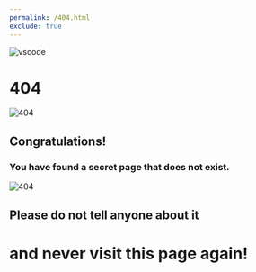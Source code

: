 ```yaml
---
permalink: /404.html
exclude: true
---
```

![vscode](https://source.unsplash.com/800x120/?vscode)
# 404
![404](https://source.unsplash.com/800x120/?error)
## Congratulations! 
### You have found a secret page that does not exist. 
![404](https://source.unsplash.com/800x120/?404)
## Please do not tell anyone about it
# and never visit this page again!
